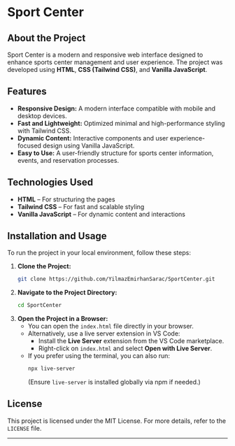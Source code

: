 # Sport Center

## About the Project

Sport Center is a modern and responsive web interface designed to enhance sports center management and user experience. The project was developed using **HTML**, **CSS (Tailwind CSS)**, and **Vanilla JavaScript**.

## Features

- **Responsive Design:** A modern interface compatible with mobile and desktop devices.
- **Fast and Lightweight:** Optimized minimal and high-performance styling with Tailwind CSS.
- **Dynamic Content:** Interactive components and user experience-focused design using Vanilla JavaScript.
- **Easy to Use:** A user-friendly structure for sports center information, events, and reservation processes.

## Technologies Used

- **HTML** – For structuring the pages
- **Tailwind CSS** – For fast and scalable styling
- **Vanilla JavaScript** – For dynamic content and interactions

## Installation and Usage

To run the project in your local environment, follow these steps:

1. **Clone the Project:**
   ```sh
   git clone https://github.com/YilmazEmirhanSarac/SportCenter.git
   ```
2. **Navigate to the Project Directory:**
   ```sh
   cd SportCenter
   ```
3. **Open the Project in a Browser:**
   - You can open the `index.html` file directly in your browser.
   - Alternatively, use a live server extension in VS Code:
     - Install the **Live Server** extension from the VS Code marketplace.
     - Right-click on `index.html` and select **Open with Live Server**.
   - If you prefer using the terminal, you can also run:
     ```sh
     npx live-server
     ```
     (Ensure `live-server` is installed globally via npm if needed.)

## License

This project is licensed under the MIT License. For more details, refer to the `LICENSE` file.

---
